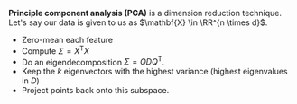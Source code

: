 **Principle component analysis (PCA)** is a dimension reduction technique. Let's say our data is given to us as $\mathbf{X} \in \RR^{n \times d}$. 

* Zero-mean each feature
* Compute $\Sigma = X^\mathsf{T}X$
* Do an eigendecomposition $\Sigma = QDQ^\mathsf{T}$.
* Keep the $k$ eigenvectors with the highest variance (highest eigenvalues in $D$)
* Project points back onto this subspace.